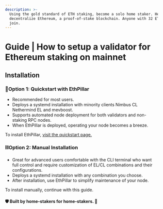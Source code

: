 ```yaml
---
description: >-
  Using the gold standard of ETH staking, become a solo home staker. Help
  decentralize Ethereum, a proof-of-stake blockchain. Anyone with 32 ETH can
  join.
---
```


# Guide | How to setup a validator for Ethereum staking on mainnet

## Installation

### :rocket:Option 1: Quickstart with EthPillar

* Recommended for most users.
* Deploys a systemd installation with minority clients Nimbus CL Nethermind EL and mevboost.
* Supports automated node deployment for both validators and non-staking RPC nodes.
* When EthPillar is deployed, operating your node becomes a breeze.

To install EthPillar, [visit the quickstart page.](../ethpillar.md)

### :chains:Option 2: Manual Installation

* Great for advanced users comfortable with the CLI terminal who want full control and require customization of EL/CL combinations and their configurations.
* Deploys a systemd installation with any combination you choose.
* After installation, use EthPillar to simplify maintenance of your node.

To install manually, continue with this guide.

#### :shield: Built by home-stakers for home-stakers. :pray:
